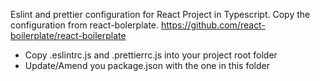 Eslint and prettier configuration for React Project in Typescript. Copy the configuration from react-bolerplate. https://github.com/react-boilerplate/react-boilerplate

- Copy .eslintrc.js and .prettierrc.js into your project root folder
- Update/Amend you package.json with the one in this folder
